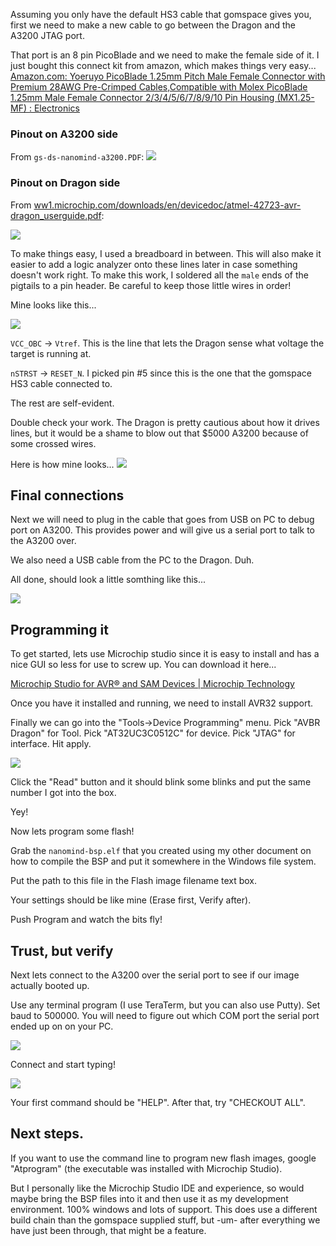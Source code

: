 
Assuming you only have the default HS3 cable that gomspace gives you, first we need to make a new cable to go between the Dragon and the A3200 JTAG port.

That port is an 8 pin PicoBlade and we need to make the female side of it. I just bought this connect kit from amazon, which makes things very easy...
[Amazon.com: Yoeruyo PicoBlade 1.25mm Pitch Male Female Connector with Premium 28AWG Pre-Crimped Cables,Compatible with Molex PicoBlade 1.25mm Male Female Connector 2/3/4/5/6/7/8/9/10 Pin Housing (MX1.25-MF) : Electronics](https://amzn.to/4kCVaVW)

### Pinout on A3200 side

From `gs-ds-nanomind-a3200.PDF`:
![](programming%20gomspace%20A3200%20with%20an%20AVR%20Dragon%20under%20Windows.png)

### Pinout on Dragon side

From [ww1.microchip.com/downloads/en/devicedoc/atmel-42723-avr-dragon\_userguide.pdf](https://ww1.microchip.com/downloads/en/devicedoc/atmel-42723-avr-dragon_userguide.pdf):

![](avr%20DRAGON%20JTAG%20PINOUT.png)

To make things easy, I used a breadboard in between. This will also make it easier to add a logic analyzer onto these lines later in case something doesn't work right. To make this work, I soldered all the `male` ends of the pigtails to a pin header. Be careful to keep those little wires in order!

Mine looks like this...

![](Picoblade%20jtag%20connector.png)

`VCC_OBC` -> `Vtref`. This is the line that lets the Dragon sense what voltage the target is running at. 

`nSTRST` -> `RESET_N`. I picked pin #5 since this is the one that the gomspace HS3 cable connected to.

The rest are self-evident.

Double check your work. The Dragon is pretty cautious about how it drives lines, but it would be a shame to blow out that $5000 A3200 because of some crossed wires. 

Here is how mine looks...
![](dragon%20to%20a3200.png)


## Final connections

Next we will need to plug in the cable that goes from USB on PC to debug port on A3200. This provides power and will give us a serial port to talk to the A3200 over. 

We also need a USB cable from the PC to the Dragon. Duh.

All done, should look a little somthing like this...

![](full%20setup.png)

## Programming it

To get started, lets use Microchip studio since it is easy to install and has a nice GUI so less for use to screw up. You can download it here...

[Microchip Studio for AVR® and SAM Devices \| Microchip Technology](https://www.microchip.com/en-us/tools-resources/develop/microchip-studio)

Once you have it installed and running, we need to install AVR32 support. 


Finally we can go into the "Tools->Device Programming" menu. 
Pick "AVBR Dragon" for Tool.
Pick "AT32UC3C0512C" for device.
Pick "JTAG" for interface. 
Hit apply. 

![](device%20programming%20window.png)

Click the "Read" button and it should blink some blinks and put the same number I got into the box. 

Yey!

Now lets program some flash!

Grab the `nanomind-bsp.elf` that you created using my other document on how to compile the BSP and put it somewhere in the Windows file system.

Put the path to this file in the Flash image filename text box.

Your settings should be like mine (Erase first, Verify after).

Push Program and watch the bits fly!

## Trust, but verify

Next lets connect to the A3200 over the serial port to see if our image  actually booted up.

Use any terminal program (I use TeraTerm, but you can also use Putty). Set baud to 500000. You will need to figure out which COM port the serial port ended up on on your PC. 

![](COM%20settings.png)


Connect and start typing!

![](a3200%20debug%20console%20bring%20up.png)

Your first command should be "HELP".
After that, try "CHECKOUT ALL".

## Next steps.

If you want to use the command line to program new flash images, google "Atprogram" (the executable was installed with Microchip Studio).

But I personally like the Microchip Studio IDE and experience, so would maybe bring the BSP files into it and then use it as my development environment. 100% windows and lots of support. This does use a different build chain than the gomspace supplied stuff, but -um- after everything we have just been through, that might be a feature. 
